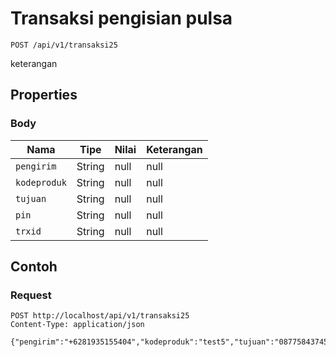 # Transaksi pengisian pulsa
```http
POST /api/v1/transaksi25
```
keterangan
## Properties
### Body
Nama | Tipe | Nilai | Keterangan
--- | --- | --- | ---
<code>pengirim</code> | String | null | null
<code>kodeproduk</code> | String | null | null
<code>tujuan</code> | String | null | null
<code>pin</code> | String | null | null
<code>trxid</code> | String | null | null
## Contoh
### Request
```http
POST http://localhost/api/v1/transaksi25
Content-Type: application/json

{"pengirim":"+6281935155404","kodeproduk":"test5","tujuan":"087758437457","pin":"1234","trxid":"123456"}


```
